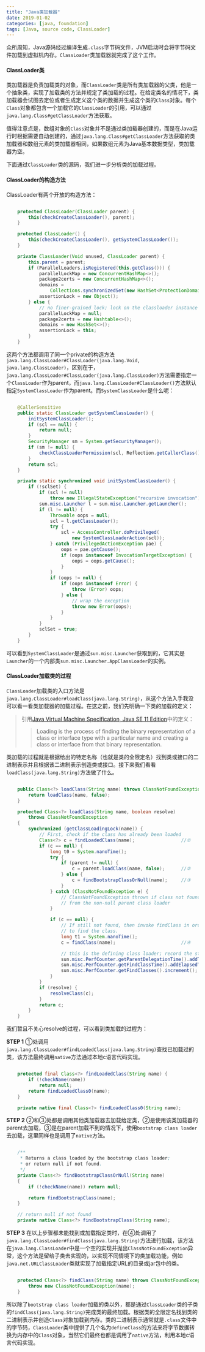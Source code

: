 ```yaml
---
title: "Java类加载器"
date: 2019-01-02
categories: [java, foundation]
tags: [Java, source code, ClassLoader]
---
```

众所周知，Java源码经过编译生成`.class`字节码文件，JVM启动时会将字节码文件加载到虚拟机内存。`ClassLoader`类加载器就完成了这个工作。

#### ClassLoader类

类加载器是负责加载类的对象，而`ClassLoader`类是所有类加载器的父类，他是一个抽象类，实现了加载类的方法并规定了类加载的过程。在给定类名的情况下，类加载器会试图去定位或者生成定义这个类的数据并生成这个类的`Class`对象。每个`Class`对象都包含一个加载它的`ClassLoader`的引用，可以通过`java.lang.Class#getClassLoader`方法获取。

值得注意点是，数组对象的`Class`对象并不是通过类加载器创建的，而是在Java运行时根据需要自动创建的，通过`java.lang.Class#getClassLoader`方法获取的类加载器和数组元素的类加载器相同，如果数组元素为Java基本数据类型，类加载器为空。

下面通过`ClassLoader`类的源码，我们进一步分析类的加载过程。

#### ClassLoader的构造方法

ClassLoader有两个开放的构造方法：

``` java

    protected ClassLoader(ClassLoader parent) {
        this(checkCreateClassLoader(), parent);
    }

    protected ClassLoader() {
        this(checkCreateClassLoader(), getSystemClassLoader());
    }

    private ClassLoader(Void unused, ClassLoader parent) {
        this.parent = parent;
        if (ParallelLoaders.isRegistered(this.getClass())) {
            parallelLockMap = new ConcurrentHashMap<>();
            package2certs = new ConcurrentHashMap<>();
            domains =
                Collections.synchronizedSet(new HashSet<ProtectionDomain>());
            assertionLock = new Object();
        } else {
            // no finer-grained lock; lock on the classloader instance
            parallelLockMap = null;
            package2certs = new Hashtable<>();
            domains = new HashSet<>();
            assertionLock = this;
        }
    }

```

这两个方法都调用了同一个private的构造方法`java.lang.ClassLoader#ClassLoader(java.lang.Void, java.lang.ClassLoader)`，区别在于，`java.lang.ClassLoader#ClassLoader(java.lang.ClassLoader)`方法需要指定一个`ClassLoader`作为parent，而`java.lang.ClassLoader#ClassLoader()`方法默认指定`SystemClassLoader`作为parent。而`SystemClassLoader`是什么呢：

``` java

    @CallerSensitive
    public static ClassLoader getSystemClassLoader() {
        initSystemClassLoader();
        if (scl == null) {
            return null;
        }
        SecurityManager sm = System.getSecurityManager();
        if (sm != null) {
            checkClassLoaderPermission(scl, Reflection.getCallerClass());
        }
        return scl;
    }

    private static synchronized void initSystemClassLoader() {
        if (!sclSet) {
            if (scl != null)
                throw new IllegalStateException("recursive invocation");
            sun.misc.Launcher l = sun.misc.Launcher.getLauncher();
            if (l != null) {
                Throwable oops = null;
                scl = l.getClassLoader();
                try {
                    scl = AccessController.doPrivileged(
                        new SystemClassLoaderAction(scl));
                } catch (PrivilegedActionException pae) {
                    oops = pae.getCause();
                    if (oops instanceof InvocationTargetException) {
                        oops = oops.getCause();
                    }
                }
                if (oops != null) {
                    if (oops instanceof Error) {
                        throw (Error) oops;
                    } else {
                        // wrap the exception
                        throw new Error(oops);
                    }
                }
            }
            sclSet = true;
        }
    }

```

可以看到`SystemClassLoader`是通过`sun.misc.Launcher`获取到的，它其实是`Launcher`的一个内部类`sun.misc.Launcher.AppClassLoader`的实例。

#### ClassLoader加载类的过程

`ClassLoader`加载类的入口方法是`java.lang.ClassLoader#loadClass(java.lang.String)`，从这个方法入手我没可以看一看类加载器的加载过程。在这之前，我们先明确一下类的加载的定义：

>引用[Java Virtual Machine Specification, Java SE 11 Edition][1]中的定义：
>>Loading is the process of finding the binary representation of a class or interface type with a particular name and creating a class or interface from that binary representation.

类加载的过程就是根据给出的特定名称（也就是类的全限定名）找到类或接口的二进制表示并且根据该二进制表示创造类或接口。接下来我们看看`loadClass(java.lang.String)`方法做了什么。

``` java

    public Class<?> loadClass(String name) throws ClassNotFoundException {
        return loadClass(name, false);
    }

    protected Class<?> loadClass(String name, boolean resolve)
        throws ClassNotFoundException
    {
        synchronized (getClassLoadingLock(name)) {
            // First, check if the class has already been loaded
            Class<?> c = findLoadedClass(name);                 //①
            if (c == null) {
                long t0 = System.nanoTime();
                try {
                    if (parent != null) {
                        c = parent.loadClass(name, false);      //②
                    } else {
                        c = findBootstrapClassOrNull(name);     //③
                    }
                } catch (ClassNotFoundException e) {
                    // ClassNotFoundException thrown if class not found
                    // from the non-null parent class loader
                }

                if (c == null) {
                    // If still not found, then invoke findClass in order
                    // to find the class.
                    long t1 = System.nanoTime();
                    c = findClass(name);                        //④

                    // this is the defining class loader; record the stats
                    sun.misc.PerfCounter.getParentDelegationTime().addTime(t1 - t0);
                    sun.misc.PerfCounter.getFindClassTime().addElapsedTimeFrom(t1);
                    sun.misc.PerfCounter.getFindClasses().increment();
                }
            }
            if (resolve) {
                resolveClass(c);
            }
            return c;
        }
    }

```

我们暂且不关心resolve的过程，可以看到类加载的过程为：

**STEP 1** ①处调用`java.lang.ClassLoader#findLoadedClass(java.lang.String)`查找已加载过的类，该方法最终调用`native`方法通过本地c语言代码实现。

``` java

    protected final Class<?> findLoadedClass(String name) {
        if (!checkName(name))
            return null;
        return findLoadedClass0(name);
    }

    private native final Class<?> findLoadedClass0(String name);

```

**STEP 2** ②和③处都是调用其他类加载器去加载给定类，②是使用该类加载器的parent去加载，③是在parent加载不到的情况下，使用`bootstrap class loader`去加载，这里同样也是调用了`native`方法。

``` java

    /**
     * Returns a class loaded by the bootstrap class loader;
     * or return null if not found.
     */
    private Class<?> findBootstrapClassOrNull(String name)
    {
        if (!checkName(name)) return null;

        return findBootstrapClass(name);
    }

    // return null if not found
    private native Class<?> findBootstrapClass(String name);

```

**STEP 3** 在以上步骤都未能找到或加载指定类时，在④处调用了`java.lang.ClassLoader#findClass(java.lang.String)`方法进行加载，该方法在`java.lang.ClassLoader`中是一个空的实现并抛出`ClassNotFoundException`异常，这个方法是留给子类去实现的，以实现不同情境下的类加载功能，例如`java.net.URLClassLoader`类就实现了加载指定URL的目录或jar包中的类。

``` java

    protected Class<?> findClass(String name) throws ClassNotFoundException {
        throw new ClassNotFoundException(name);
    }

```

所以除了`bootstrap class loader`加载的类以外，都是通过`ClassLoader`类的子类的`findClass(java.lang.String)`完成类的最终加载。根据类的全限定名找到类的二进制表示并创造`Class`对象加载到内存。类的二进制表示通常就是`.class`文件中的字节码，`ClassLoader`类中提供了几个名为`defineClass`的方法来将字节数据转换为内存中的`Class`对象，当然它们最终也都是调用了`native`方法，利用本地c语言代码实现。

[1]: https://docs.oracle.com/javase/specs/jvms/se11/html/index.html
